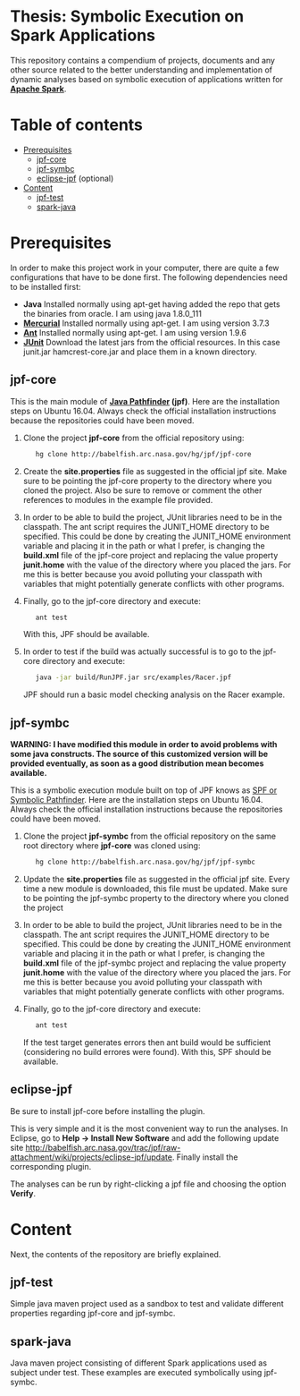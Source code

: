 Thesis: Symbolic Execution on Spark Applications
===============================================

This repository contains a compendium of projects, documents and any other source related to the better understanding and implementation of dynamic analyses based on symbolic execution of applications written for **[Apache Spark](http://spark.apache.org/)**.

Table of contents
=================
 
  * [Prerequisites](#prerequisites)
    * [jpf-core](#jpf-core)
    * [jpf-symbc](#jpf-symbc)
    * [eclipse-jpf](#eclipse-jpf) (optional)
  * [Content](#content)
    * [jpf-test](#jpf-test)
    * [spark-java](#spark-java)

Prerequisites
=============
In order to make this project work in your computer, there are quite a few configurations that have to be done first. The following dependencies need to be installed first:

- **Java** Installed normally using apt-get having added the repo that gets the binaries from oracle. I am using java 1.8.0_111
- **[Mercurial](https://www.mercurial-scm.org/)** Installed normally using apt-get. I am using version 3.7.3
- **[Ant](http://ant.apache.org/)** Installed normally using apt-get. I am using version 1.9.6
- **[JUnit](http://junit.org/)** Download the latest jars from the official resources. In this case junit.jar hamcrest-core.jar and place them in a known directory.
 
jpf-core
--------
This is the main module of **[Java Pathfinder](http://babelfish.arc.nasa.gov/trac/jpf/wiki/intro/start) (jpf)**. Here are the installation steps on Ubuntu 16.04. Always check the official installation instructions because the repositories could have been moved.

1. Clone the project **jpf-core** from the official repository using: 
    ```sh
       hg clone http://babelfish.arc.nasa.gov/hg/jpf/jpf-core
    ```
    
2. Create the **site.properties** file as suggested in the official jpf site. Make sure to be pointing the jpf-core property to the directory where you cloned the project. Also be sure to remove or comment the other references to modules in the example file provided.
3. In order to be able to build the project, JUnit libraries need to be in the classpath. The ant script requires the JUNIT_HOME directory to be specified. This could be done by creating the JUNIT_HOME environment variable and placing it in the path or what I prefer, is changing the **build.xml** file of the jpf-core project and replacing the value property **junit.home** with the value of the directory where you placed the jars. For me this is better because you avoid polluting your classpath with variables that might potentially generate conflicts with other programs.
4. Finally, go to the jpf-core directory and execute: 
   ```sh 
      ant test 
   ```
   
   With this, JPF should be available.
5. In order to test if the build was actually successful is to go to the jpf-core directory and execute:
   ```sh 
      java -jar build/RunJPF.jar src/examples/Racer.jpf
   ```
   
   JPF should run a basic model checking analysis on the Racer example.

jpf-symbc
---------
**WARNING: I have modified this module in order to avoid problems with some java constructs. The source of this customized version will be provided eventually, as soon as a good distribution mean becomes available.**

This is a symbolic execution module built on top of JPF knows as [SPF or Symbolic Pathfinder](http://babelfish.arc.nasa.gov/trac/jpf/wiki/projects/jpf-symbc). Here are the installation steps on Ubuntu 16.04. Always check the official installation instructions because the repositories could have been moved.

1. Clone the project **jpf-symbc** from the official repository on the same root directory where **jpf-core** was cloned using: 
    ```sh
       hg clone http://babelfish.arc.nasa.gov/hg/jpf/jpf-symbc
    ```
    
2. Update the **site.properties** file as suggested in the official jpf site. Every time a new module is downloaded, this file must be updated. Make sure to be pointing the jpf-symbc property to the directory where you cloned the project
3. In order to be able to build the project, JUnit libraries need to be in the classpath. The ant script requires the JUNIT_HOME directory to be specified. This could be done by creating the JUNIT_HOME environment variable and placing it in the path or what I prefer, is changing the **build.xml** file of the jpf-symbc project and replacing the value property **junit.home** with the value of the directory where you placed the jars. For me this is better because you avoid polluting your classpath with variables that might potentially generate conflicts with other programs.
4. Finally, go to the jpf-core directory and execute: 
   ```sh 
      ant test 
   ```
   If the test target generates errors then ant build would be sufficient (considering no build errores were found). With this, SPF should be available.

eclipse-jpf
-----------
Be sure to install jpf-core before installing the plugin.

This is very simple and it is the most convenient way to run the analyses. In Eclipse, go to **Help -> Install New Software** and add the following update site http://babelfish.arc.nasa.gov/trac/jpf/raw-attachment/wiki/projects/eclipse-jpf/update. Finally install the corresponding plugin.

The analyses can be run by right-clicking a jpf file and choosing the option **Verify**.

Content
=======
Next, the contents of the repository are briefly explained.

jpf-test
--------
Simple java maven project used as a sandbox to test and validate different properties regarding jpf-core and jpf-symbc.

spark-java
----------
Java maven project consisting of different Spark applications used as subject under test. These examples are executed symbolically using jpf-symbc.
